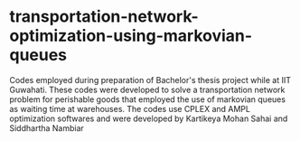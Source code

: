 transportation-network-optimization-using-markovian-queues
==========================================================

Codes employed during preparation of Bachelor's thesis project while at IIT Guwahati.
These codes were developed to solve a transportation network problem for perishable goods that employed the use of markovian queues as waiting time at warehouses. The codes use CPLEX and AMPL optimization softwares and were developed by Kartikeya Mohan Sahai and Siddhartha Nambiar
